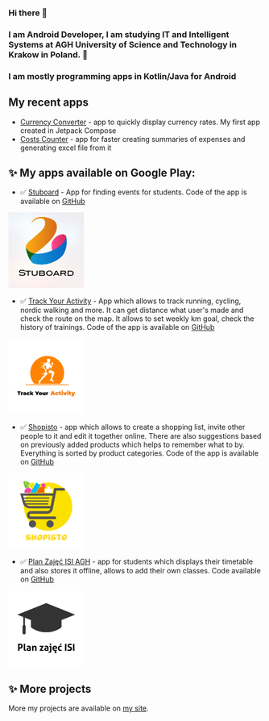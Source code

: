 ### Hi there 👋
### I am Android Developer, I am studying IT and Intelligent Systems at AGH University of Science and Technology in Krakow in Poland. 🏢
### I am mostly programming apps in Kotlin/Java for Android

## My recent apps
* [Currency Converter](https://github.com/maciekpawlowski1/Currency_Converter_Compose) - app to quickly display currency rates. My first app created in Jetpack Compose
* [Costs Counter](https://github.com/maciekpawlowski1/Costs_Counter) - app for faster creating summaries of expenses and generating excel file from it

## ✨ My apps available on Google Play:
* ✅ [Stuboard](https://play.google.com/store/apps/details?id=com.pawlowski.stuboard) - App for finding events for students. Code of the app is available on [GitHub](https://github.com/maciekpawlowski1/Stuboard)
<img src="/app-logos/stuboard_logo.png" alt="Stuboard" width="150"/>

* ✅ [Track Your Activity](https://play.google.com/store/apps/details?id=com.pawlowski.trackyouractivity) - App which allows to track running, cycling, nordic walking and more. It can get distance what user's made and check the route on the map. It allows to set weekly km goal, check the history of trainings. Code of the app is available on [GitHub](https://github.com/maciekpawlowski1/Track_Your_Activity)
<img src="/app-logos/track-your-activity-logo.png" alt="Track Your Activity" width="150"/>

* ✅ [Shopisto](https://play.google.com/store/apps/details?id=com.pawlowski.shopisto) - app which allows to create a shopping list, invite other people to it and edit it together online. There are also suggestions based on previously added products which helps to remember what to by. Everything is sorted by product categories. Code of the app is available on [GitHub](https://github.com/maciekpawlowski1/Shopisto)
<img src="/app-logos/shopisto-logo.png" alt="shopisto" width="150"/>

* ✅ [Plan Zajęć ISI AGH](https://play.google.com/store/apps/details?id=com.pawlowski.planzajweaiiib) - app for students which displays their timetable and also stores it offline, allows to add their own classes. Code available on [GitHub](https://github.com/maciekpawlowski1/Plan_Zajec_ISI)
<img src="/app-logos/plan-zajec-isi-logo.png" alt="plan" width="150"/>

## ✨ More projects
More my projects are available on [my site](https://maciekpawlowski1.github.io/).

<!--
**maciekpawlowski1/maciekpawlowski1** is a ✨ _special_ ✨ repository because its `README.md` (this file) appears on your GitHub profile.

Here are some ideas to get you started:

- 🔭 I’m currently working on ...
- 🌱 I’m currently learning ...
- 👯 I’m looking to collaborate on ...
- 🤔 I’m looking for help with ...
- 💬 Ask me about ...
- 📫 How to reach me: ...
- 😄 Pronouns: ...
- ⚡ Fun fact: ...
-->

